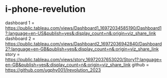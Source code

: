 # i-phone-revelution
dashboard 1  = https://public.tableau.com/views/Dashboard1_16972034585190/Dashboard1?:language=en-US&publish=yes&:display_count=n&:origin=viz_share_link
dashboard 2  = https://public.tableau.com/views/Dashboard2_16972036942840/Dashboard2?:language=en-GB&publish=yes&:display_count=n&:origin=viz_share_link
story        = https://public.tableau.com/views/story_16972037653020/Story1?:language=en-GB&publish=yes&:display_count=n&:origin=viz_share_link
github       =  https://github.com/ugphy001/Irevolution_2023
